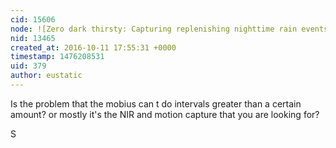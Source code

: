```yaml
---
cid: 15606
node: ![Zero dark thirsty: Capturing replenishing nighttime rain events with a trail camera](../notes/cfastie/09-20-2016/zero-dark-thirsty-capturing-replenishing-nighttime-rain-events-with-a-trail-camera)
nid: 13465
created_at: 2016-10-11 17:55:31 +0000
timestamp: 1476208531
uid: 379
author: eustatic
---
```


Is the problem that the mobius can t do intervals greater than a certain amount?  or mostly it's the NIR and motion capture that you are looking for?

S